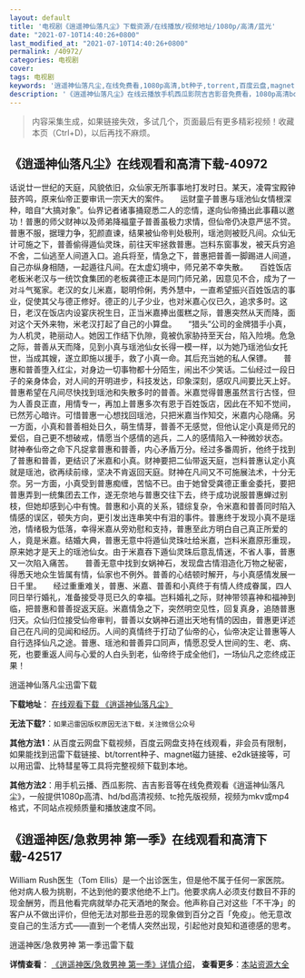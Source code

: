```yaml
---
layout: default
title: '电视剧《逍遥神仙落凡尘》下载资源/在线播放/视频地址/1080p/高清/蓝光'
date: "2021-07-10T14:40:26+0800"
last_modified_at: "2021-07-10T14:40:26+0800"
permalink: /40972/
categories: 电视剧
cover:
tags: 电视剧
keywords: '逍遥神仙落凡尘,在线免费看,1080p高清,bt种子,torrent,百度云盘,magnet,磁力链,迅雷下载资源'
description: '《逍遥神仙落凡尘》在线云播放手机西瓜影院吉吉影音免费看，1080p高清bd/hd未删减完整版和tc抢先枪版，mkv/mp4格式，附带bt/torrent种子、magnet/磁力链、百度云盘、网盘资源迅雷下载链接'
---
```


>内容采集生成，如果链接失效，多试几个，页面最后有更多精彩视频！收藏本页（Ctrl+D)，以后再找不麻烦。


## 《逍遥神仙落凡尘》在线观看和高清下载-40972

话说廿一世纪的天庭，风貌依旧，众仙家无所事事地打发时日。某天，凌霄宝殿钟鼓齐鸣，原来仙帝正要审讯一宗天大的案件。　　运财童子普惠与瑶池仙女情根深种，暗自“大搞对象”。仙界记者诸事捅窥悉二人的恋情，遂向仙帝捅出此事藉以邀功！普惠的师父财神以及师弟降福童子普善虽极力求情，但仙帝仍决意严惩不贷。普惠不服，据理力争，犯颜直谏，结果被仙帝判处极刑，瑶池则被贬凡间。众仙无计可施之下，普善偷得遁仙灵珠，前往天牢拯救普惠。岂料东窗事发，被天兵穷追不舍，二仙逃至人间道入口。追兵将至，情急之下，普惠把普善一脚踢进人间道，自己亦纵身相随，一起遁往凡间。在太虚幻境中，师兄弟不幸失散。　　百姓饭店老板米老汉与一统饮食集团的老板龚德正本是同门师兄弟，因意见不合，成为了一对斗气冤家。老汉的女儿米嘉，聪明伶俐，秀外慧中，一直希望振兴百姓饭店的事业，促使其父与德正修好。德正的儿子少业，也对米嘉心仪已久，追求多时。这日，老汉在饭店内设宴庆祝生日，正当米嘉捧出蛋糕之际，普惠突然从天而降，面对这个天外来物，米老汉打起了自己的小算盘。　　“猎头”公司的金牌猎手小真，为人机灵，艳丽动人。她因工作结下仇隙，竟被仇家胁持至天台，陷入险境。危急之际，普善从天而降，见到小真与瑶池仙女长得一模一样，以为她乃瑶池仙女托世，当成其嫂，遂立即施以援手，救了小真一命。其后充当她的私人保镖。　　普惠和普善堕入红尘，对身边一切事物都十分陌生，闹出不少笑话。二仙经过一段日子的亲身体会，对人间的开明进步，科技发达，印象深刻，感叹凡间要比天上好。　　普惠希望在凡间尽快找到瑶池和失散多时的普善。米嘉觉得普惠虽然言行古怪，但为人善良正直，用情专一，再加上普惠多次有恩于百姓饭店，因此在不知不觉间，已然芳心暗许。可惜普惠一心想找回瑶池，只把米嘉当作知交，米嘉内心隐痛。另一方面，小真和普善相处日久，萌生情芽，普善不无感觉，但他认定小真是师兄的爱侣，自己更不想破戒，情愿当个感情的逃兵，二人的感情陷入一种微妙状态。　　财神奉仙帝之命下凡捉拿普惠和普善，内心矛盾万分。经过多番周折，他终于找到了普惠和普善，更结识了米嘉和小真。财神要把二仙带返天庭，岂料普惠认定小真就是瑶池，欲再续前缘，坚决不肯返回天庭。财神在凡间又不可施展法术，十分无奈。另一方面，小真受到普惠痴缠，苦恼不已。由于她曾受龚德正重金委托，要把普惠弄到一统集团去工作，遂无奈地与普惠交往下去，终于成功说服普惠蝉过别枝，但她却感到心中有愧。普惠和小真的关系，错综复杂，令米嘉和普善同时陷入情感的误区，顿失方向，更引发出连串笑中有泪的事件。普惠终于发现小真不是瑶池，情绪极为低落，幸得米嘉从旁劝慰和支持，普惠至此方明白自己真正所爱的人，竟是米嘉。结婚大典，普惠无意中将遁仙灵珠吐给米嘉，岂料米嘉原形重现，原来她才是天上的瑶池仙女。由于米嘉吞下遁仙灵珠后意乱情迷，不省人事，普惠又一次陷入痛苦。　　普善无意中找到女娲神石，发现盘古情泪造化万物之秘密，得悉天地众生皆属有情，仙家也不例外。普善的心结顿时解开，与小真感情发展一日千里。　　经过重重难关，普惠、米嘉、普善和小真终于有情人终成眷属，四人同日举行婚礼，准备接受寻觅已久的幸福。岂料婚礼之际，财神带领喜神和福神到临，把普惠和普善捉返天庭。米嘉情急之下，突然明空见性，回复真身，追随普惠归天。众仙归位接受仙帝审判，普善以女娲神石道出天地有情的因由，普惠更详述自己在凡间的见闻和经历。人间的真情终于打动了仙帝的心，仙帝决定让普惠等人自行选择仙凡之途。普惠、瑶池和普善异口同声，情愿忍受人世间的生、老、病、死，也要重返人间与心爱的人白头到老，仙帝终于成全他们，一场仙凡之恋终成正果！


逍遥神仙落凡尘迅雷下载

**下载地址**： [在线观看下载 《逍遥神仙落凡尘》](https://www.993dy.com//vod-detail-id-11356.html) 


**无法下载?**：`如果迅雷因版权原因无法下载，关注微信公众号 `

**其他方法1**：从百度云网盘下载视频，百度云网盘支持在线观看，非会员有限制，如果能找到迅雷下载链接、bt/torrent种子、magnet磁力链接、e2dk链接等，可以用迅雷、比特彗星等工具将完整视频下载到本地。

**其他方法2**：用手机云播、西瓜影院、吉吉影音等在线免费观看《逍遥神仙落凡尘》，一般提供1080p高清、hd/bd高清视频、tc抢先版视频，视频为mkv或mp4格式，不同站点视频质量和播放速度不同。


## 《逍遥神医/急救男神 第一季》在线观看和高清下载-42517

William Rush医生（Tom Ellis）是一个出诊医生，但是他不属于任何一家医院。他对病人极为挑剔，不达到他的要求他绝不上门。他要求病人必须支付数目不菲的现金酬劳，而且他看完病就举办花天酒地的聚会。他声称自己对这些「不干净」的客户从不做出评价，但他无法对那些丑恶的现象做到百分之百「免疫」。他无意改变自己的生活方式&mdash;—直到一个老情人突然出现，引起他对良知和道德感的思考。<!---剧情end--->


逍遥神医/急救男神 第一季迅雷下载

**详情查看**： [《逍遥神医/急救男神 第一季》详情介绍](/movie/42517/)， **查看更多**：[本站资源大全](/movie/t/all/)

